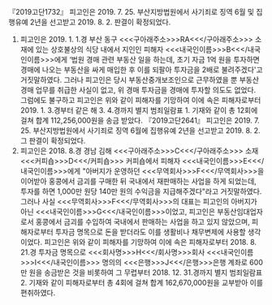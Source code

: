 『2019고단1732』
피고인은 2019. 7. 25. 부산지방법원에서 사기죄로 징역 6월 및 집행유예 2년을 선고받고 2019. 8. 2. 판결이 확정되었다.
1. 피고인은 2019. 1. 1.경 부산 동구 <<<구아래주소>>>RA<<</구아래주소>>> 소재에 있는 상호불상의 식당 내에서 지인인 피해자 <<<내국인이름>>>B<<</내국인이름>>>에게 ‘법원 경매 관련 부동산 일을 하는데, 초기 자금 1억 원을 투자하면 경매에 나오는 부동산을 싸게 매입한 후 이를 되팔아 투자금을 2배로 불려주겠다'고 거짓말하였다.
그러나 피고인은 당시 부동산중개보조인으로 근무하였을 뿐 부동산 경매 업무를 취급한 사실이 없고, 위 경매 투자금을 경매에 투자할 의도도 없었다.
그럼에도 불구하고 피고인은 위와 같이 피해자를 기망하여 이에 속은 피해자로부터 2019. 1. 3.경부터 같은 해 3. 4.경까지 별지 범죄일람표 1. 기재와 같이 총 12회에 걸쳐 합계 112,256,000원을 송금 받았다.
『2019고단2641』
피고인은 2019. 7. 25. 부산지방법원에서 사기죄로 징역 6월에 집행유예 2년을 선고받고 2019. 8. 2. 그 판결이 확정되었다.
2. 피고인은 2018. 8.경 경남 김해 <<<구아래주소>>>C<<</구아래주소>>> 소재 <<<커피숍>>>D<<</커피숍>>> 커피숍에서 피해자 <<<내국인이름>>>E<<</내국인이름>>>에게 "아버지가 운영하던 <<<무역회사>>>F<<</무역회사>>>을 이어받아 홍콩에서 금괴를 구매한 뒤 국내에서 재판매하는 사업을 하게 되었는데, 투자를 하면 1,000만 원당 140만 원의 수익금을 지급해주겠다"라고 거짓말하였다.
그러나 사실 <<<무역회사>>>F<<</무역회사>>>의 대표는 피고인의 아버지가 아닌 <<<내국인이름>>>G<<</내국인이름>>>이었고, 피고인은 부동산임대업자로서 홍콩에서 금괴를 수입하여 국내에서 판매하는 사업을 하고 있지 않았으며, 피해자로부터 투자금 명목으로 돈을 받더라도 이를 생활비나 채무변제에 사용할 생각이었다.
피고인은 위와 같이 피해자를 기망하여 이에 속은 피해자로부터 2018. 8. 21.경 투자금 명목으로 <<<회사명>>>H<<</회사명>>>회사 <<<내국인이름>>>I<<</내국인이름>>> 명의의 <<<은행>>>J<<</은행>>>은행 계좌로 600만 원을 송금받은 것을 비롯하여 그 무렵부터 2018. 12. 31.경까지 별지 범죄일람표 2. 기재와 같이 피해자로부터 총 4회에 걸쳐 합계 162,670,000원을 교부받아 이를 편취하였다.